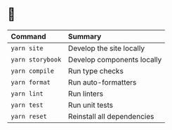 # :seedling:

Command | Summary
:- | :-
`yarn site` | Develop the site locally
`yarn storybook` | Develop components locally
`yarn compile` | Run type checks
`yarn format` | Run auto-formatters
`yarn lint` | Run linters
`yarn test` | Run unit tests
`yarn reset` | Reinstall all dependencies
